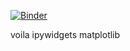 [![Binder](https://mybinder.org/badge_logo.svg)](https://mybinder.org/v2/gh/anlaminem/my-Finquiz/HEAD?urlpath=test.ipynb)

voila
ipywidgets
matplotlib
